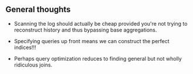 ## General thoughts

* Scanning the log should actually be cheap provided you're not trying to
  reconstruct history and thus bypassing base aggregations.

* Specifying queries up front means we can construct the perfect
  indices!!!

* Perhaps query optimization reduces to finding general but not wholly
  ridiculous joins.
